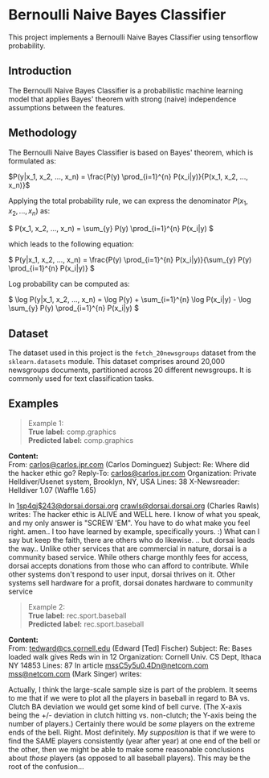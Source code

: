 # Bernoulli Naive Bayes Classifier

This project implements a Bernoulli Naive Bayes Classifier using tensorflow probability.

## Introduction
The Bernoulli Naive Bayes Classifier is a probabilistic machine learning model that applies Bayes' theorem with strong (naive) independence assumptions between the features.

## Methodology

The Bernoulli Naive Bayes Classifier is based on Bayes' theorem, which is formulated as:

$P(y|x_1, x_2, ..., x_n) = \frac{P(y) \prod_{i=1}^{n} P(x_i|y)}{P(x_1, x_2, ..., x_n)}$

Applying the total probability rule, we can express the denominator $P(x_1, x_2, ..., x_n)$ as:

$ P(x_1, x_2, ..., x_n) = \sum_{y} P(y) \prod_{i=1}^{n} P(x_i|y) $

which leads to the following equation:

$ P(y|x_1, x_2, ..., x_n) = \frac{P(y) \prod_{i=1}^{n} P(x_i|y)}{\sum_{y} P(y) \prod_{i=1}^{n} P(x_i|y)} $

Log probability can be computed as:

$ \log P(y|x_1, x_2, ..., x_n) = \log P(y) + \sum_{i=1}^{n} \log P(x_i|y) - \log \sum_{y} P(y) \prod_{i=1}^{n} P(x_i|y) $










## Dataset
The dataset used in this project is the `fetch_20newsgroups` dataset from the `sklearn.datasets` module. This dataset comprises around 20,000 newsgroups documents, partitioned across 20 different newsgroups. It is commonly used for text classification tasks.

## Examples


>Example 1:  
**True label:** comp.graphics  
**Predicted label:** comp.graphics  

**Content:**  
From: carlos@carlos.jpr.com (Carlos Dominguez)
Subject: Re: Where did the hacker ethic go?
Reply-To: carlos@carlos.jpr.com
Organization: Private Helldiver/Usenet system, Brooklyn, NY, USA
Lines: 38
X-Newsreader: Helldiver 1.07 (Waffle 1.65)

In <1sp4qj$243@dorsai.dorsai.org> crawls@dorsai.dorsai.org (Charles Rawls) writes:
The hacker ethic is ALIVE and WELL here.  I know of what you speak, and my
only answer is "SCREW 'EM".  You have to do what make you feel right.
amen.. I too have learned by example, specifically yours. :)
What can I say but keep the faith, there are others who do likewise.
.. but dorsai leads the way.. Unlike other services that are commercial
in nature, dorsai is a community based service. While others charge
monthly fees for access, dorsai accepts donations from those who can
afford to contribute.
    While other systems don't respond to user input, dorsai thrives on it.
Other systems sell hardware for a profit, dorsai donates hardware to
community service 


>Example 2:   
**True label:** rec.sport.baseball  
**Predicted label:** rec.sport.baseball  


**Content:**  
From: tedward@cs.cornell.edu (Edward [Ted] Fischer)
Subject: Re: Bases loaded walk gives Reds win in 12
Organization: Cornell Univ. CS Dept, Ithaca NY 14853
Lines: 87
In article <mssC5y5u0.4Dn@netcom.com> mss@netcom.com (Mark Singer) writes:

Actually, I think the large-scale sample size is part of the problem.
It seems to me that if we were to plot all the players in baseball
in regard to BA vs. Clutch BA deviation we would get some kind of
bell curve.  (The X-axis being the +/- deviation in clutch hitting
vs. non-clutch;  the Y-axis being the number of players.)  Certainly
there would be *some* players on the extreme ends of the bell.
Right.  Most definitely.
My *supposition* is that if we were to find the SAME players
consistently (year after year) at one end of the bell or the other,
then we might be able to make some reasonable conclusions about
*those* players (as opposed to all baseball players).
This may be the root of the confusion...
